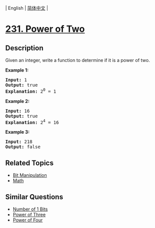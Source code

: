 
| English | [简体中文](README.md) |

# [231. Power of Two](https://leetcode-cn.com/problems/power-of-two/)

## Description

<p>Given an integer, write a function to determine if it is a power of two.</p>

<p><strong>Example 1:</strong></p>

<pre>
<strong>Input:</strong> 1
<strong>Output:</strong> true 
<strong>Explanation: </strong>2<sup>0</sup>&nbsp;= 1
</pre>

<p><strong>Example 2:</strong></p>

<pre>
<strong>Input:</strong> 16
<strong>Output:</strong> true
<strong>Explanation: </strong>2<sup>4</sup>&nbsp;= 16</pre>

<p><strong>Example 3:</strong></p>

<pre>
<strong>Input:</strong> 218
<strong>Output:</strong> false</pre>


## Related Topics

- [Bit Manipulation](https://leetcode-cn.com/tag/bit-manipulation)
- [Math](https://leetcode-cn.com/tag/math)

## Similar Questions

- [Number of 1 Bits](../number-of-1-bits/README_EN.md)
- [Power of Three](../power-of-three/README_EN.md)
- [Power of Four](../power-of-four/README_EN.md)
